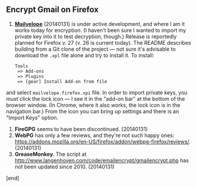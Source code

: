 ## Encrypt Gmail on Firefox

 1. **[Mailvelope](https://github.com/toberndo/mailvelope/releases)** (20140131) is under active development, and where I am it works today for encryption. (I haven't been sure I wanted to import my private key into it to test decryption, though.) Release is reportedly planned for Firefox v. 27 (v. 26 is current today). The README describes building from a Git clone of the project — not sure it's advisable to download the `.xpl` file alone and try to install it. To install:

        Tools 
         => Add-ons 
         => Plugins 
         => [gear] Install Add-on from file

   and select `mailvelope.firefox.xpi` file. In order to import private keys, you must click the lock icon — I see it in the "add-on bar" at the bottom of the browser window. (In Chrome, where it also works, the lock icon is in the navigation bar.) From the icon you can bring up settings and there is an "Import Keys" option.

 1. **FireGPG** seems to have been discontinued. (20140131)
 1. **WebPG** has only a few reviews, and they're not such happy ones: https://addons.mozilla.org/en-US/firefox/addon/webpg-firefox/reviews/. (20140131)
 1. **GreaseMonkey**. The script at http://www.langenhoven.com/code/emailencrypt/gmailencrypt.php has not been updated since 2010. (20140131)

[end]
